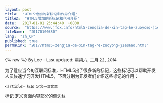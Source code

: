 ```yaml
---
layout: post
title:  "HTML5增加的新标记和作用介绍"
title2:  "HTML5增加的新标记和作用介绍"
date:   2017-01-01 23:44:40  +0800
source:  "https://www.jfox.info/html5-zengjia-de-xin-tag-he-zuoyong-jieshao.html"
fileName:  "20170100580"
lang:  "zh_CN"
published: true
permalink: "2017/html5-zengjia-de-xin-tag-he-zuoyong-jieshao.html"
---
```

{% raw %}
By Lee - Last updated: 星期六, 二月 22, 2014

[ ](https://www.jfox.info/go.php?url=http://www.jfox.info/wp-content/uploads/2014/02/131117zlxoio3c78qajvsl.jpg)为了适应当今的互联网标准，HTML5出了很多新的标记，这些标记可以帮助开发人员快速学习开发HTML5，下面分别为开发者们介绍这些标记的作用：

    <article> 标记 定义一篇文章
<aside> 标记 定义页面内容部分的侧边栏
<audio> 标记 定义音频内容
<canvas> 标记 定义图片
<command> 标记 定义一个命令按钮
<datalist> 标记 定义一个下拉列表
<details> 标记 定义一个元素的详细内容
<dialog> 标记 定义一个对话框(会话框)
<embed> 标记 定义外部的可交互的内容或插件
<figure> 标记 定义一组媒体内容以及它们的标题
<footer> 标记 定义一个页面或一个区域的底部
<header> 标记 定义一个页面或一个区域的头部
<hgroup> 标记 定义文件中一个区块的相关信息
<keygen> 标记 定义表单里一个生成的键值
<mark> 标记 定义有标记的文本
<meter> 标记 定义 measurement within a
predefined range
<nav> 标记 定义导航链接
<output> 标记 定义一些输出类型
<progress> 标记 定义任务的过程
<rp> 标记是用在Ruby annotations 告诉那些不支持 Ruby 元素的浏览器如何去显示
<rt> 标记 定义对ruby
annotations的解释
<ruby> 标记 定义 ruby annotations.
<section> 标记 定义一个区域
<source> 标记 定义媒体资源
<time> 标记 定义一个日期/时间
<video> 标记 定义一个视频

上面列出的这些新的HTML5标记看真来似乎很炫，希望能给开发人员带来另一个春天。
{% endraw %}